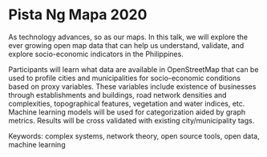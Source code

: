 # Pista Ng Mapa 2020

As technology advances, so as our maps. In this talk, we will explore the ever growing open map data that can help us understand, validate, and explore socio-economic indicators in the Philippines.

Participants will learn what data are available in OpenStreetMap that can be used to profile cities and municipalities for socio-economic conditions based on proxy variables. These variables include existence of businesses through establishments and buildings, road network densities and complexities, topographical features, vegetation and water indices, etc. Machine learning models will be used for categorization aided by graph metrics. Results will be cross validated with existing city/municipality tags.

Keywords: complex systems, network theory, open source tools, open data, machine learning
